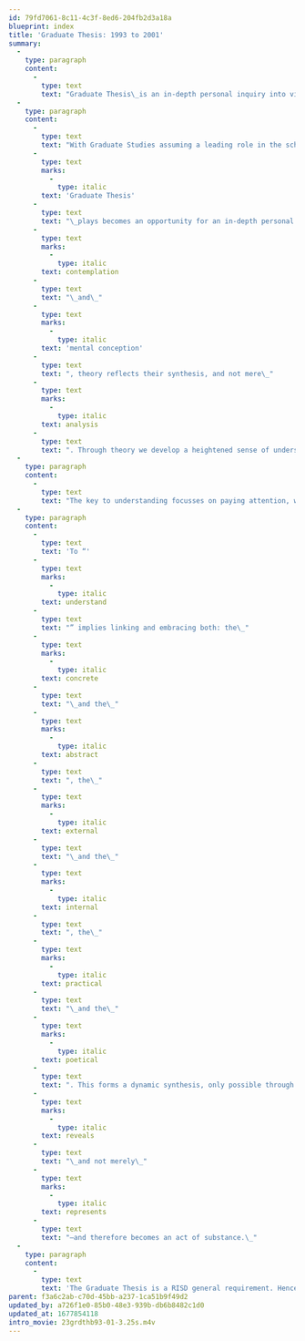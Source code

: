 ```yaml
---
id: 79fd7061-8c11-4c3f-8ed6-204fb2d3a18a
blueprint: index
title: 'Graduate Thesis: 1993 to 2001'
summary:
  -
    type: paragraph
    content:
      -
        type: text
        text: "Graduate Thesis\_is an in-depth personal inquiry into visual communication design. This introductory overview is of Thesis samples from 1992 through 2001, wherein Tom Ockerse served as Primary Advisor."
  -
    type: paragraph
    content:
      -
        type: text
        text: "With Graduate Studies assuming a leading role in the scholarly contributions to the discipline in graphic design\_the\_"
      -
        type: text
        marks:
          -
            type: italic
        text: 'Graduate Thesis'
      -
        type: text
        text: "\_plays becomes an opportunity for an in-depth personal inquiry into visual communication design.\_However, the stress remains on theory in the thesis project. Why theory? Derived from the Greek word for\_"
      -
        type: text
        marks:
          -
            type: italic
        text: contemplation
      -
        type: text
        text: "\_and\_"
      -
        type: text
        marks:
          -
            type: italic
        text: 'mental conception'
      -
        type: text
        text: ", theory reflects their synthesis, and not mere\_"
      -
        type: text
        marks:
          -
            type: italic
        text: analysis
      -
        type: text
        text: ". Through theory we develop a heightened sense of understanding and consequent action.\_\_"
  -
    type: paragraph
    content:
      -
        type: text
        text: "The key to understanding focusses on paying attention, which is awareness (in contrast to self-indulgence, narcissism, and pretentious intellectual endeavor). Without theory we limit our capacity to act. Theory reflects a refined, deepened level of perception: to perceive the underlying abstract principles within the concrete (e.g., proportion in form, nutrition in food, harmony in music). Whenever we “exercise a principle” we exercise a theory. In that sense, theory and practice go hand in hand. Indeed, they are paradoxically one and the same representing merely two extremes of action.\_\_"
  -
    type: paragraph
    content:
      -
        type: text
        text: 'To “'
      -
        type: text
        marks:
          -
            type: italic
        text: understand
      -
        type: text
        text: "” implies linking and embracing both: the\_"
      -
        type: text
        marks:
          -
            type: italic
        text: concrete
      -
        type: text
        text: "\_and the\_"
      -
        type: text
        marks:
          -
            type: italic
        text: abstract
      -
        type: text
        text: ", the\_"
      -
        type: text
        marks:
          -
            type: italic
        text: external
      -
        type: text
        text: "\_and the\_"
      -
        type: text
        marks:
          -
            type: italic
        text: internal
      -
        type: text
        text: ", the\_"
      -
        type: text
        marks:
          -
            type: italic
        text: practical
      -
        type: text
        text: "\_and the\_"
      -
        type: text
        marks:
          -
            type: italic
        text: poetical
      -
        type: text
        text: ". This forms a dynamic synthesis, only possible through care in observation and mindful action. From this basis a graduate thesis\_"
      -
        type: text
        marks:
          -
            type: italic
        text: reveals
      -
        type: text
        text: "\_and not merely\_"
      -
        type: text
        marks:
          -
            type: italic
        text: represents
      -
        type: text
        text: "—and therefore becomes an act of substance.\_"
  -
    type: paragraph
    content:
      -
        type: text
        text: 'The Graduate Thesis is a RISD general requirement. Hence, as and MFA requirement in Graphic Design this reflects the thesis work from its beginning on, in 1979—when Tom Ockerse initiated and headed the program. Tom continued his leading role in that program until 2003, when he stepped down as Graduate Program Head. However, he continued to engage as Primary Thesis Advisor for many students until his retirement in 2018. While many students have attended the MFA program ever since 1979, this website only shares Graduate Thesis projects in which Tom Ockerse played the role as Primary Advisor. However, the Graduate Thesis always involves team of faculty as advisors, ranging from primary to general roles (including members from programs outside the major), and these teams are noted relative to the samples.'
parent: f3a6c2ab-c70d-45bb-a237-1ca51b9f49d2
updated_by: a726f1e0-85b0-48e3-939b-db6b8482c1d0
updated_at: 1677854118
intro_movie: 23grdthb93-01-3.25s.m4v
---
```

